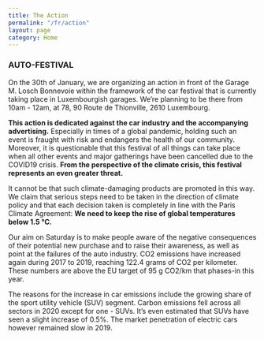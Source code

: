 ```yaml
---
title: The Action
permalink: "/fr/action"
layout: page
category: Home
---
```


### AUTO-FESTIVAL


On the 30th of January, we are organizing an action in front of the Garage M. Losch Bonnevoie within the framework of the car festival that is currently taking place in Luxembourgish garages. We’re planning to be there from 10am - 12am, at 78, 90 Route de Thionville, 2610 Luxembourg.

**This action is dedicated against the car industry and the accompanying advertising.** Especially in times of a global pandemic, holding such an event is fraught with risk and endangers the health of our community. Moreover, it is questionable that this festival of all things can take place when all other events and major gatherings have been cancelled due to the COVID19 crisis. **From the perspective of the climate crisis, this festival represents an even greater threat.**

It cannot be that such climate-damaging products are promoted in this way. We claim that serious steps need to be taken in the direction of climate policy and that each decision taken is completely in line with the Paris Climate Agreement: **We need to keep the rise of global temperatures below 1.5 °C.**

Our aim on Saturday is to make people aware of the negative consequences of their potential new purchase and to raise their awareness, as well as point at the failures of the auto industry. CO2 emissions have increased again during 2017 to 2019, reaching 122.4 grams of CO2 per kilometer. These numbers are above the EU target of 95 g CO2/km that phases-in this year.

The reasons for the increase in car emissions include the growing share of the sport utility vehicle (SUV) segment. Carbon emissions fell across all sectors in 2020 except for one - SUVs. It’s even estimated that SUVs have seen a slight increase of 0.5%. The market penetration of electric cars however remained slow in 2019.